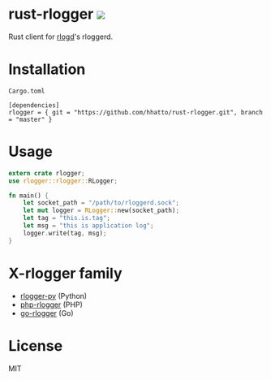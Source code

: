 # rust-rlogger [![](https://travis-ci.org/hhatto/rust-rlogger.svg?branch=master)](https://travis-ci.org/hhatto/rust-rlogger)

Rust client for [rlogd](https://github.com/pandax381/rlogd)'s rloggerd.

# Installation

`Cargo.toml`

```
[dependencies]
rlogger = { git = "https://github.com/hhatto/rust-rlogger.git", branch = "master" }
```

# Usage

```rust
extern crate rlogger;
use rlogger::rlogger::RLogger;

fn main() {
    let socket_path = "/path/to/rloggerd.sock";
    let mut logger = RLogger::new(socket_path);
    let tag = "this.is.tag";
    let msg = "this is application log";
    logger.write(tag, msg);
}
```

# X-rlogger family
* [rlogger-py](https://github.com/KLab/rlogger-py) (Python)
* [php-rlogger](https://github.com/hnw/php-rlogger) (PHP)
* [go-rlogger](https://github.com/hhatto/go-rlogger) (Go)

# License

MIT
